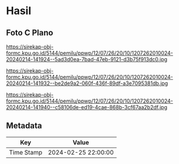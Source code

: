 # Hasil

## Foto C Plano

https://sirekap-obj-formc.kpu.go.id/5144/pemilu/ppwp/12/07/26/20/10/1207262010024-20240214-141924--5ad3d0ea-7bad-47eb-9121-d3b75f913dc0.jpg

https://sirekap-obj-formc.kpu.go.id/5144/pemilu/ppwp/12/07/26/20/10/1207262010024-20240214-141932--be2de9a2-060f-436f-89df-a3e7095381db.jpg

https://sirekap-obj-formc.kpu.go.id/5144/pemilu/ppwp/12/07/26/20/10/1207262010024-20240214-141940--c58106de-ed19-4cae-868b-3cf67aa2b2df.jpg


## Metadata

| Key        | Value               |
| ---------- | ------------------- |
| Time Stamp | 2024-02-25 22:00:00 |



